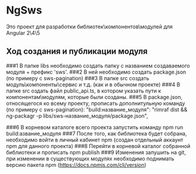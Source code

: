 # NgSws

Это проект для разработки библиотек\компонентов\модулей для Angular 2\4\5

## Ход создания и публикации модуля
###1 В папке libs необходимо создать папку с названием создаваемого модуля + префикс 'sws'.
###2 В ней необходимо создать package.json (по примеру с sws-pagination)
###3 В папке src создать модуль\компоненты\сервис и т.д. (как и в обычном проекте)
###4 В папке src оздать файл public_api.ts, в котором указать пути к компонентам\модулям, которые были созданы.
###5 В package.json, относящегося ко всему проекту, прописать дополнитульную команду (по примеру с sws-pagination): 
    "build:название_модуля": "rimraf dist && ng-packagr -p libs/sws-название_модуля/package.json",

###6 В корневом каталоге всего проекта запустить команду npm run build:азвание_модуля
###7 После того, как библиотека будет собрана, необходимо войти в личный кабинет npm (создан отдельный аккаунт npm для данного проекта)
###8 Перейти в корневой каталог собранной библиотеки и прописать npm publish
###9 Изменения запушить на git, при изменении в существующих модулях необходимо поднимать версию пакета npm (https://docs.npmjs.com/cli/version)
